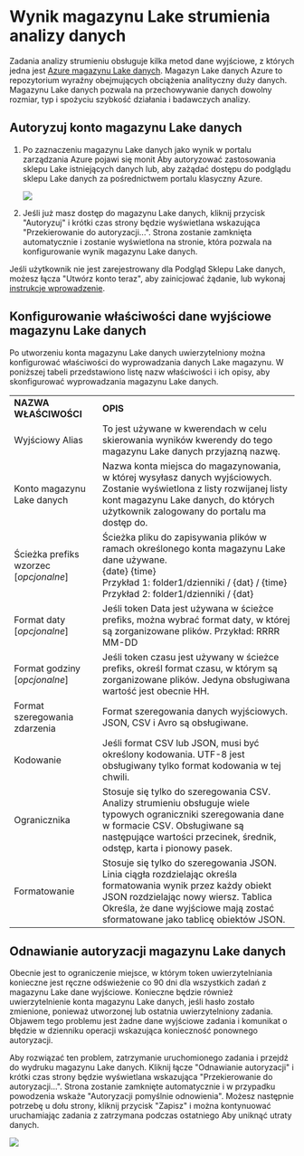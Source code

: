 <properties
    pageTitle="Wynik magazynu Lake danych analizy strumieniu | Microsoft Azure"
    description="Konfigurowanie uwierzytelniania i autoryzacji magazynu Azure danych Lake w zadaniu analizy strumieniu"
    keywords=""
    services="stream-analytics"
    documentationCenter=""
    authors="jeffstokes72"
    manager="jhubbard"
    editor="cgronlun"
/>

<tags
    ms.service="stream-analytics"
    ms.devlang="na"
    ms.topic="article"
    ms.tgt_pltfrm="na"
    ms.workload="big-data"
    ms.date="09/26/2016"
    ms.author="jeffstok"
/>

# <a name="stream-analytics-data-lake-store-output"></a>Wynik magazynu Lake strumienia analizy danych

Zadania analizy strumieniu obsługuje kilka metod dane wyjściowe, z których jedna jest [Azure magazynu Lake danych](https://azure.microsoft.com/services/data-lake-store/). Magazyn Lake danych Azure to repozytorium wyraźny obejmujących obciążenia analityczny duży danych. Magazynu Lake danych pozwala na przechowywanie danych dowolny rozmiar, typ i spożyciu szybkość działania i badawczych analizy.

## <a name="authorize-a-data-lake-store-account"></a>Autoryzuj konto magazynu Lake danych

1.  Po zaznaczeniu magazynu Lake danych jako wynik w portalu zarządzania Azure pojawi się monit Aby autoryzować zastosowania sklepu Lake istniejących danych lub, aby zażądać dostępu do podglądu sklepu Lake danych za pośrednictwem portalu klasyczny Azure.

    ![](media/stream-analytics-data-lake-output/stream-analytics-data-lake-output-authorization.png)  

2.  Jeśli już masz dostęp do magazynu Lake danych, kliknij przycisk "Autoryzuj" i krótki czas strony będzie wyświetlana wskazująca "Przekierowanie do autoryzacji...". Strona zostanie zamknięta automatycznie i zostanie wyświetlona na stronie, która pozwala na konfigurowanie wynik magazynu Lake danych.

Jeśli użytkownik nie jest zarejestrowany dla Podgląd Sklepu Lake danych, możesz łącza "Utwórz konto teraz", aby zainicjować żądanie, lub wykonaj [instrukcje wprowadzenie](../data-lake-store/data-lake-store-get-started-portal.md).

## <a name="configure-the-data-lake-store-output-properties"></a>Konfigurowanie właściwości dane wyjściowe magazynu Lake danych

Po utworzeniu konta magazynu Lake danych uwierzytelniony można konfigurować właściwości do wyprowadzania danych Lake magazynu. W poniższej tabeli przedstawiono listę nazw właściwości i ich opisy, aby skonfigurować wyprowadzania magazynu Lake danych.

<table>
<tbody>
<tr>
<td><B>NAZWA WŁAŚCIWOŚCI</B></td>
<td><B>OPIS</B></td>
</tr>
<tr>
<td>Wyjściowy Alias</td>
<td>To jest używane w kwerendach w celu skierowania wyników kwerendy do tego magazynu Lake danych przyjazną nazwę.</td>
</tr>
<tr>
<td>Konto magazynu Lake danych</td>
<td>Nazwa konta miejsca do magazynowania, w której wysyłasz danych wyjściowych. Zostanie wyświetlona z listy rozwijanej listy kont magazynu Lake danych, do których użytkownik zalogowany do portalu ma dostęp do.</td>
</tr>
<tr>
<td>Ścieżka prefiks wzorzec [<I>opcjonalne</I>]</td>
<td>Ścieżka pliku do zapisywania plików w ramach określonego konta magazynu Lake dane używane. <BR>{date} {time}<BR>Przykład 1: folder1/dzienniki / {dat} / {time}<BR>Przykład 2: folder1/dzienniki / {dat}</td>
</tr>
<tr>
<td>Format daty [<I>opcjonalne</I>]</td>
<td>Jeśli token Data jest używana w ścieżce prefiks, można wybrać format daty, w której są zorganizowane plików. Przykład: RRRR MM-DD</td>
</tr>
<tr>
<td>Format godziny [<I>opcjonalne</I>]</td>
<td>Jeśli token czasu jest używany w ścieżce prefiks, określ format czasu, w którym są zorganizowane plików. Jedyna obsługiwana wartość jest obecnie HH.</td>
</tr>
<tr>
<td>Format szeregowania zdarzenia</td>
<td>Format szeregowania danych wyjściowych. JSON, CSV i Avro są obsługiwane.</td>
</tr>
<tr>
<td>Kodowanie</td>
<td>Jeśli format CSV lub JSON, musi być określony kodowania. UTF-8 jest obsługiwany tylko format kodowania w tej chwili.</td>
</tr>
<tr>
<td>Ogranicznika</td>
<td>Stosuje się tylko do szeregowania CSV. Analizy strumieniu obsługuje wiele typowych ograniczniki szeregowania dane w formacie CSV. Obsługiwane są następujące wartości przecinek, średnik, odstęp, karta i pionowy pasek.</td>
</tr>
<tr>
<td>Formatowanie</td>
<td>Stosuje się tylko do szeregowania JSON. Linia ciągła rozdzielając określa formatowania wynik przez każdy obiekt JSON rozdzielając nowy wiersz. Tablica Określa, że dane wyjściowe mają zostać sformatowane jako tablicę obiektów JSON.</td>
</tr>
</tbody>
</table>

## <a name="renew-data-lake-store-authorization"></a>Odnawianie autoryzacji magazynu Lake danych

Obecnie jest to ograniczenie miejsce, w którym token uwierzytelniania konieczne jest ręczne odświeżenie co 90 dni dla wszystkich zadań z magazynu Lake dane wyjściowe. Konieczne będzie również uwierzytelnienie konta magazynu Lake danych, jeśli hasło zostało zmienione, ponieważ utworzonej lub ostatnia uwierzytelniony zadania. Objawem tego problemu jest żadne dane wyjściowe zadania i komunikat o błędzie w dzienniku operacji wskazująca konieczność ponownego autoryzacji.

Aby rozwiązać ten problem, zatrzymanie uruchomionego zadania i przejdź do wydruku magazynu Lake danych. Kliknij łącze "Odnawianie autoryzacji" i krótki czas strony będzie wyświetlana wskazująca "Przekierowanie do autoryzacji...". Strona zostanie zamknięte automatycznie i w przypadku powodzenia wskaże "Autoryzacji pomyślnie odnowienia". Możesz następnie potrzebę u dołu strony, kliknij przycisk "Zapisz" i można kontynuować uruchamiając zadania z zatrzymana podczas ostatniego Aby uniknąć utraty danych.

![](media/stream-analytics-data-lake-output/stream-analytics-data-lake-output-renew-authorization.png)
